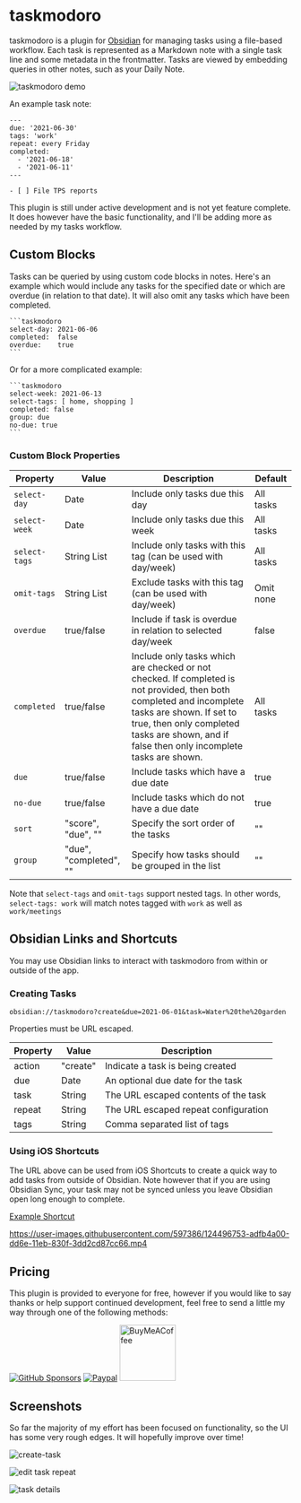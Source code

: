 # taskmodoro

taskmodoro is a plugin for [Obsidian](https://obsidian.md) for managing tasks using a
file-based workflow. Each task is represented as a Markdown note with a single
task line and some metadata in the frontmatter. Tasks are viewed by embedding
queries in other notes, such as your Daily Note.

![taskmodoro demo](https://raw.githubusercontent.com/tgrosinger/taskmodoro-obsidian/main/resources/screenshots/taskmodoro-demo.gif)

An example task note:

```
---
due: '2021-06-30'
tags: 'work'
repeat: every Friday
completed:
  - '2021-06-18'
  - '2021-06-11'
---

- [ ] File TPS reports

```

This plugin is still under active development and is not yet feature complete.
It does however have the basic functionality, and I'll be adding more as needed
by my tasks workflow.

## Custom Blocks

Tasks can be queried by using custom code blocks in notes. Here's an example
which would include any tasks for the specified date or which are overdue (in
relation to that date). It will also omit any tasks which have been completed.

    ```taskmodoro
    select-day: 2021-06-06
    completed:  false
    overdue:    true
    ```

Or for a more complicated example:

    ```taskmodoro
    select-week: 2021-06-13
    select-tags: [ home, shopping ]
    completed: false
    group: due
    no-due: true
    ```

### Custom Block Properties

| Property      | Value                  | Description                                                                                                                                                                                                                                    | Default   |
| ------------- | ---------------------- | ---------------------------------------------------------------------------------------------------------------------------------------------------------------------------------------------------------------------------------------------- | --------- |
| `select-day`  | Date                   | Include only tasks due this day                                                                                                                                                                                                                | All tasks |
| `select-week` | Date                   | Include only tasks due this week                                                                                                                                                                                                               | All tasks |
| `select-tags` | String List            | Include only tasks with this tag (can be used with day/week)                                                                                                                                                                                   | All tasks |
| `omit-tags`   | String List            | Exclude tasks with this tag (can be used with day/week)                                                                                                                                                                                        | Omit none |
| `overdue`     | true/false             | Include if task is overdue in relation to selected day/week                                                                                                                                                                                    | false     |
| `completed`   | true/false             | Include only tasks which are checked or not checked. If completed is not provided, then both completed and incomplete tasks are shown. If set to true, then only completed tasks are shown, and if false then only incomplete tasks are shown. | All tasks |
| `due`         | true/false             | Include tasks which have a due date                                                                                                                                                                                                            | true      |
| `no-due`      | true/false             | Include tasks which do not have a due date                                                                                                                                                                                                     | true      |
| `sort`        | "score", "due", ""     | Specify the sort order of the tasks                                                                                                                                                                                                            | ""        |
| `group`       | "due", "completed", "" | Specify how tasks should be grouped in the list                                                                                                                                                                                                | ""        |

Note that `select-tags` and `omit-tags` support nested tags. In other words,
`select-tags: work` will match notes tagged with `work` as well as
`work/meetings`

## Obsidian Links and Shortcuts

You may use Obsidian links to interact with taskmodoro from within or outside of the app.

### Creating Tasks

```
obsidian://taskmodoro?create&due=2021-06-01&task=Water%20the%20garden
```

Properties must be URL escaped.

| Property | Value    | Description                          |
| -------- | -------- | ------------------------------------ |
| action   | "create" | Indicate a task is being created     |
| due      | Date     | An optional due date for the task    |
| task     | String   | The URL escaped contents of the task |
| repeat   | String   | The URL escaped repeat configuration |
| tags     | String   | Comma separated list of tags         |

### Using iOS Shortcuts

The URL above can be used from iOS Shortcuts to create a quick way to add tasks
from outside of Obsidian. Note however that if you are using Obsidian Sync, your
task may not be synced unless you leave Obsidian open long enough to complete.

[Example Shortcut](https://www.icloud.com/shortcuts/ea7991d02bc24922ace9b49c670a1397)

https://user-images.githubusercontent.com/597386/124496753-adfb4a00-dd6e-11eb-830f-3dd2cd87cc66.mp4

## Pricing

This plugin is provided to everyone for free, however if you would like to
say thanks or help support continued development, feel free to send a little
my way through one of the following methods:

[![GitHub Sponsors](https://img.shields.io/github/sponsors/tgrosinger?style=social)](https://github.com/sponsors/tgrosinger)
[![Paypal](https://img.shields.io/badge/paypal-tgrosinger-yellow?style=social&logo=paypal)](https://paypal.me/tgrosinger)
[<img src="https://cdn.buymeacoffee.com/buttons/v2/default-yellow.png" alt="BuyMeACoffee" width="100">](https://www.buymeacoffee.com/tgrosinger)

## Screenshots

So far the majority of my effort has been focused on functionality, so the UI
has some very rough edges. It will hopefully improve over time!

![create-task](https://raw.githubusercontent.com/tgrosinger/taskmodoro-obsidian/main/resources/screenshots/create-task.png)

![edit task repeat](https://raw.githubusercontent.com/tgrosinger/taskmodoro-obsidian/main/resources/screenshots/edit-repeat.png)

![task details](https://raw.githubusercontent.com/tgrosinger/taskmodoro-obsidian/main/resources/screenshots/expanded-task.png)
